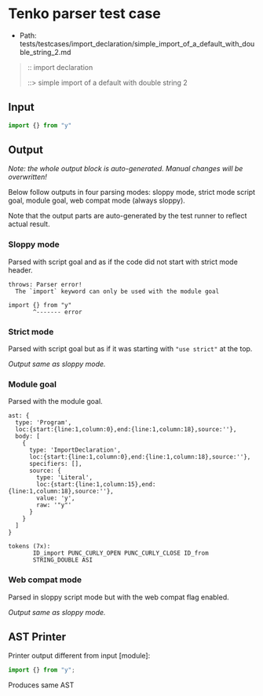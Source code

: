 # Tenko parser test case

- Path: tests/testcases/import_declaration/simple_import_of_a_default_with_double_string_2.md

> :: import declaration
>
> ::> simple import of a default with double string 2

## Input

`````js
import {} from "y"
`````

## Output

_Note: the whole output block is auto-generated. Manual changes will be overwritten!_

Below follow outputs in four parsing modes: sloppy mode, strict mode script goal, module goal, web compat mode (always sloppy).

Note that the output parts are auto-generated by the test runner to reflect actual result.

### Sloppy mode

Parsed with script goal and as if the code did not start with strict mode header.

`````
throws: Parser error!
  The `import` keyword can only be used with the module goal

import {} from "y"
       ^------- error
`````

### Strict mode

Parsed with script goal but as if it was starting with `"use strict"` at the top.

_Output same as sloppy mode._

### Module goal

Parsed with the module goal.

`````
ast: {
  type: 'Program',
  loc:{start:{line:1,column:0},end:{line:1,column:18},source:''},
  body: [
    {
      type: 'ImportDeclaration',
      loc:{start:{line:1,column:0},end:{line:1,column:18},source:''},
      specifiers: [],
      source: {
        type: 'Literal',
        loc:{start:{line:1,column:15},end:{line:1,column:18},source:''},
        value: 'y',
        raw: '"y"'
      }
    }
  ]
}

tokens (7x):
       ID_import PUNC_CURLY_OPEN PUNC_CURLY_CLOSE ID_from
       STRING_DOUBLE ASI
`````


### Web compat mode

Parsed in sloppy script mode but with the web compat flag enabled.

_Output same as sloppy mode._

## AST Printer

Printer output different from input [module]:

````js
import {} from "y";
````

Produces same AST
